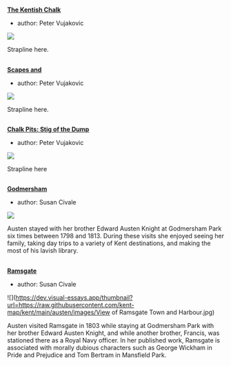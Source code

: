 <param ve-config 
       title="Literary Landscapes"
       banner="images/XXX.png"
       layout="index">

#

##
**[The Kentish Chalk](/landscape/kentish-chalk)**

- author: Peter Vujakovic

![](https://dev.visual-essays.app/thumbnail?url=https://raw.githubusercontent.com/kent-map/kent/main/landscape/images/XXX.jpg)

Strapline here.

##
**[Scapes and ](/landscape/scapes-and-)**

- author: Peter Vujakovic

![](https://dev.visual-essays.app/thumbnail?url=https://raw.githubusercontent.com/kent-map/kent/main/landscape/images/XXX.jpg)

Strapline here.

##
**[Chalk Pits: Stig of the Dump](/landscapes/stig)**

- author: Peter Vujakovic

![](https://dev.visual-essays.app/thumbnail?url=https://raw.githubusercontent.com/kent-map/kent/main/austen/images/XXX.jpg)

 Strapline here
 
##
**[Godmersham](austen-godmersham)**

- author: Susan Civale

![](https://dev.visual-essays.app/thumbnail?url=https://raw.githubusercontent.com/kent-map/kent/main/austen/images/XXX.jpg)

Austen stayed with her brother Edward Austen Knight at Godmersham Park six times between 1798 and 1813. During these visits she enjoyed seeing her family, taking day trips to a variety of Kent destinations, and making the most of his lavish library.

##
**[Ramsgate](austen-ramsgate)**

- author: Susan Civale

![](https://dev.visual-essays.app/thumbnail?url=https://raw.githubusercontent.com/kent-map/kent/main/austen/images/View of Ramsgate Town and Harbour.jpg)

Austen visited Ramsgate in 1803 while staying at Godmersham Park with her brother Edward Austen Knight, and while another brother, Francis, was stationed there as a Royal Navy officer. In her published work, Ramsgate is associated with morally dubious characters such as George Wickham in Pride and Prejudice and Tom Bertram in Mansfield Park.


